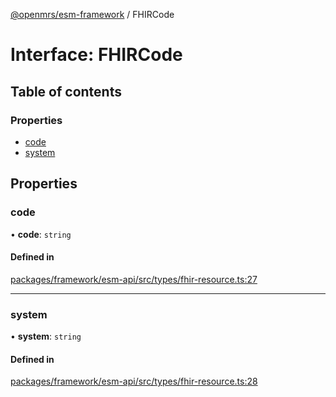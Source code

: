 [@openmrs/esm-framework](../API.md) / FHIRCode

# Interface: FHIRCode

## Table of contents

### Properties

- [code](fhircode.md#code)
- [system](fhircode.md#system)

## Properties

### code

• **code**: `string`

#### Defined in

[packages/framework/esm-api/src/types/fhir-resource.ts:27](https://github.com/openmrs/openmrs-esm-core/blob/master/packages/framework/esm-api/src/types/fhir-resource.ts#L27)

___

### system

• **system**: `string`

#### Defined in

[packages/framework/esm-api/src/types/fhir-resource.ts:28](https://github.com/openmrs/openmrs-esm-core/blob/master/packages/framework/esm-api/src/types/fhir-resource.ts#L28)
